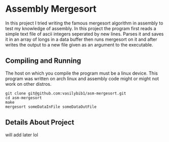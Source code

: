 # Assembly Mergesort 

In this project I tried writing the famous mergesort algorithm in assembly to test my knowledge of assembly. In this project the program first reads a simple text file of ascii integers seperated by new lines. Parses it and saves it in an array of longs in a data buffer then runs mergesort on it and after writes the output to a new file given as an argument to the executable. 

## Compiling and Running 

The host on which you compile the program must be a linux device. This program was written on arch linux and assembly code might or might not work on other distros. 

~~~
git clone git@github.com:vasilybib1/asm-mergesort.git
cd asm-mergesort
make
mergesort someDataInFile someDataOutFile
~~~

## Details About Project 

will add later lol
